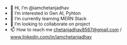 - 👋 Hi, I’m @iamchetanjadhav
- 👀 I’m interested in Gen AI, Pyhton
- 🌱 I’m currently learning MERN Stack
- 💞️ I’m looking to collaborate on project
- 📫 How to reach me chetanjadhav8567@gmail.com / www.linkedin.com/in/iamchetanjadhav

<!---
iamchetanjadhav/iamchetanjadhav is a ✨ special ✨ repository because its `README.md` (this file) appears on your GitHub profile.
You can click the Preview link to take a look at your changes.
--->
